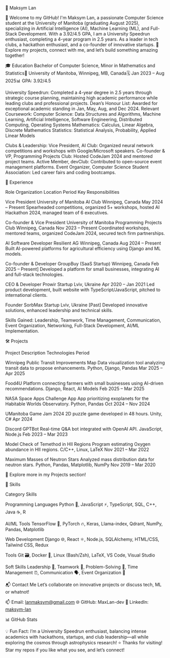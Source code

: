 🚀 Maksym Lan

👋 Welcome to my GitHub! I'm Maksym Lan, a passionate Computer Science student at the University of Manitoba (graduating August 2025), specializing in Artificial Intelligence (AI), Machine Learning (ML), and Full-Stack Development. With a 3.92/4.5 GPA, I am a University Speedrun enthusiast, completing a 4-year program in 2.5 years. As a leader in tech clubs, a hackathon enthusiast, and a co-founder of innovative startups. 
🌟 Explore my projects, connect with me, and let’s build something amazing together!

🎓 Education
Bachelor of Computer Science, Minor in Mathematics and Statistics📍 University of Manitoba, Winnipeg, MB, Canada🗓 Jan 2023 – Aug 2025📊 GPA: 3.92/4.5

University Speedrun: Completed a 4-year degree in 2.5 years through strategic course planning, maintaining high academic performance while leading clubs and professional projects.
Dean’s Honour List: Awarded for exceptional academic standing in Jan, May, Aug, and Dec 2024.
Relevant Coursework:
Computer Science: Data Structures and Algorithms, Machine Learning, Artificial Intelligence, Software Engineering, Distributed Computing, Operating Systems
Mathematics: Calculus, Linear Algebra, Discrete Mathematics
Statistics: Statistical Analysis, Probability, Applied Linear Models


Clubs & Leadership:
Vice President, AI Club: Organized neural network competitions and workshops with Google/Microsoft speakers.
Co-founder & VP, Programming Projects Club: Hosted CodeJam 2024 and mentored project teams.
Active Member, devClub: Contributed to open-source event management platforms.
Event Organizer, Computer Science Student Association: Led career fairs and coding bootcamps.




💼 Experience



Role
Organization
Location
Period
Key Responsibilities



Vice President
University of Manitoba AI Club
Winnipeg, Canada
May 2024 – Present
Spearheaded competitions, organized 5+ workshops, hosted AI Hackathon 2024, managed team of 6 executives.


Co-founder & Vice President
University of Manitoba Programming Projects Club
Winnipeg, Canada
Nov 2023 – Present
Coordinated workshops, mentored teams, organized CodeJam 2024, secured tech firm partnerships.


AI Software Developer
Resilient AG
Winnipeg, Canada
Aug 2024 – Present
Built AI-powered platforms for agricultural efficiency using Django and ML models.


Co-founder & Developer
GroupBuy (SaaS Startup)
Winnipeg, Canada
Feb 2025 – Present]
Developed a platform for small businesses, integrating AI and full-stack technologies.


CEO & Developer
Prowir Startup
Lviv, Ukraine
Apr 2020 – Jan 2021
Led product development, built website with TypeScript/JavaScript, pitched to international clients.


Founder
SorbMax Startup
Lviv, Ukraine
[Past]
Developed innovative solutions, enhanced leadership and technical skills.


Skills Gained: Leadership, Teamwork, Time Management, Communication, Event Organization, Networking, Full-Stack Development, AI/ML Implementation.

🛠️ Projects



Project
Description
Technologies
Period




Winnipeg Public Transit Improvements Map
Data visualization tool analyzing transit data to propose enhancements.
Python, Django, Pandas
Mar 2025 – Apr 2025



Food4U
Platform connecting farmers with small businesses using AI-driven recommendations.
Django, React, AI Models
Feb 2025 – Mar 2025



NASA Space Apps Challenge App
App prioritizing exoplanets for the Habitable Worlds Observatory.
Python, Pandas
Oct 2024 – Nov 2024



UManitoba Game Jam 2024
2D puzzle game developed in 48 hours.
Unity, C#
Apr 2024



Discord GPTBot
Real-time Q&A bot integrated with OpenAI API.
JavaScript, Node.js
Feb 2023 – Mar 2023



Model Check of Temethod in HII Regions
Program estimating Oxygen abundance in HII regions.
C/C++, Linux, LaTeX
Nov 2021 – Mar 2022



Maximum Masses of Neutron Stars
Analyzed mass distribution data for neutron stars.
Python, Pandas, Matplotlib, NumPy
Nov 2019 – Mar 2020



🔗 Explore more in my Projects section!

🧠 Skills



Category
Skills



Programming Languages
Python 🐍, JavaScript ⚡, TypeScript, SQL, C++, Java ☕, R


AI/ML Tools
TensorFlow 🤖, PyTorch 🔥, Keras, Llama-index, Qdrant, NumPy, Pandas, Matplotlib


Web Development
Django 🌐, React ⚛️, Node.js, SQLAlchemy, HTML/CSS, Tailwind CSS, Redux


Tools
Git 🗃️, Docker 🐳, Linux (Bash/Zsh), LaTeX, VS Code, Visual Studio


Soft Skills
Leadership 🌟, Teamwork 🤝, Problem-Solving 🧩, Time Management ⏰, Communication 🗣️, Event Organization 🎉

📬 Contact Me
Let’s collaborate on innovative projects or discuss tech, ML or whatnot!

📫 Email: lanmaksym@gmail.com
🌐 GitHub: MaxLan-dev
💼 LinkedIn: [maksym-lan](https://www.linkedin.com/in/maksym-lan/)


📊 GitHub Stats


💡 Fun Fact: I’m a University Speedrun enthusiast, balancing intense academics with hackathons, startups, and club leadership—all while exploring the cosmos through astrophysics research!
⭐ Thanks for visiting! Star my repos if you like what you see, and let’s connect!
